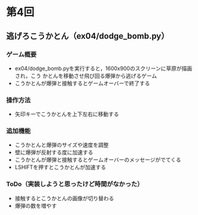 # 第4回
## 逃げろこうかとん（ex04/dodge_bomb.py）
### ゲーム概要
- ex04/dodge_bomb.pyを実行すると，1600x900のスクリーンに草原が描画され，こう
かとんを移動させ飛び回る爆弾から逃げるゲーム
- こうかとんが爆弾と接触するとゲームオーバーで終了する
### 操作方法
- 矢印キーでこうかとんを上下左右に移動する
### 追加機能
- こうかとんと爆弾のサイズや速度を調整
- 壁に爆弾が反射する度に加速する
- こうかとんが爆弾と接触するとゲームオーバーのメッセージがでてくる
- LSHIFTを押すとこうかとんが加速する
### ToDo（実装しようと思ったけど時間がなかった）
- 接触するとこうかとんの画像が切り替わる
- 爆弾の数を増やす